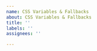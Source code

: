 ```yaml
---
name: CSS Variables & Fallbacks
about: CSS Variables & Fallbacks
title: ''
labels: ''
assignees: ''

---
```



